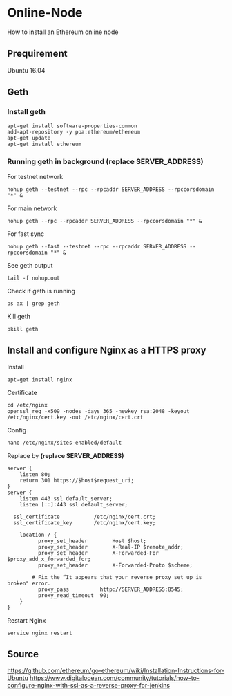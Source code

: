 # Online-Node
How to install an Ethereum online node

## Prequirement

Ubuntu 16.04

## Geth

### Install geth

```console
apt-get install software-properties-common
add-apt-repository -y ppa:ethereum/ethereum
apt-get update
apt-get install ethereum
```

### Running geth in background (replace SERVER_ADDRESS)

For testnet network

```console
nohup geth --testnet --rpc --rpcaddr SERVER_ADDRESS --rpccorsdomain "*" &
```

For main network

```console
nohup geth --rpc --rpcaddr SERVER_ADDRESS --rpccorsdomain "*" &
```

For fast sync

```console
nohup geth --fast --testnet --rpc --rpcaddr SERVER_ADDRESS --rpccorsdomain "*" &
```

See geth output

```console
tail -f nohup.out
```

Check if geth is running

```console
ps ax | grep geth
```

Kill geth

```console
pkill geth
```

## Install and configure Nginx as a HTTPS proxy

Install

```console
apt-get install nginx
```

Certificate

```console
cd /etc/nginx
openssl req -x509 -nodes -days 365 -newkey rsa:2048 -keyout /etc/nginx/cert.key -out /etc/nginx/cert.crt
```

Config

```console
nano /etc/nginx/sites-enabled/default
```

Replace by **(replace SERVER_ADDRESS)**
```
server {
	listen 80;
	return 301 https://$host$request_uri;
}
server {
	listen 443 ssl default_server;
	listen [::]:443 ssl default_server;
  
  ssl_certificate           /etc/nginx/cert.crt;
  ssl_certificate_key       /etc/nginx/cert.key;

	location / {
	      proxy_set_header        Host $host;
	      proxy_set_header        X-Real-IP $remote_addr;
	      proxy_set_header        X-Forwarded-For $proxy_add_x_forwarded_for;
	      proxy_set_header        X-Forwarded-Proto $scheme;

        # Fix the “It appears that your reverse proxy set up is broken" error.
	      proxy_pass          http://SERVER_ADDRESS:8545;
	      proxy_read_timeout  90;
	}
}
```

Restart Nginx

```console
service nginx restart
```

## Source

https://github.com/ethereum/go-ethereum/wiki/Installation-Instructions-for-Ubuntu
https://www.digitalocean.com/community/tutorials/how-to-configure-nginx-with-ssl-as-a-reverse-proxy-for-jenkins
